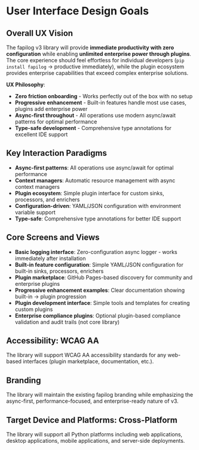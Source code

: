# User Interface Design Goals

## Overall UX Vision

The fapilog v3 library will provide **immediate productivity with zero configuration** while enabling **unlimited enterprise power through plugins**. The core experience should feel effortless for individual developers (`pip install fapilog` → productive immediately), while the plugin ecosystem provides enterprise capabilities that exceed complex enterprise solutions.

**UX Philosophy**:

- **Zero friction onboarding** - Works perfectly out of the box with no setup
- **Progressive enhancement** - Built-in features handle most use cases, plugins add enterprise power
- **Async-first throughout** - All operations use modern async/await patterns for optimal performance
- **Type-safe development** - Comprehensive type annotations for excellent IDE support

## Key Interaction Paradigms

- **Async-first patterns**: All operations use async/await for optimal performance
- **Context managers**: Automatic resource management with async context managers
- **Plugin ecosystem**: Simple plugin interface for custom sinks, processors, and enrichers
- **Configuration-driven**: YAML/JSON configuration with environment variable support
- **Type-safe**: Comprehensive type annotations for better IDE support

## Core Screens and Views

- **Basic logging interface**: Zero-configuration async logger - works immediately after installation
- **Built-in feature configuration**: Simple YAML/JSON configuration for built-in sinks, processors, enrichers
- **Plugin marketplace**: GitHub Pages-based discovery for community and enterprise plugins
- **Progressive enhancement examples**: Clear documentation showing built-in → plugin progression
- **Plugin development interface**: Simple tools and templates for creating custom plugins
- **Enterprise compliance plugins**: Optional plugin-based compliance validation and audit trails (not core library)

## Accessibility: WCAG AA

The library will support WCAG AA accessibility standards for any web-based interfaces (plugin marketplace, documentation, etc.).

## Branding

The library will maintain the existing fapilog branding while emphasizing the async-first, performance-focused, and enterprise-ready nature of v3.

## Target Device and Platforms: Cross-Platform

The library will support all Python platforms including web applications, desktop applications, mobile applications, and server-side deployments.
